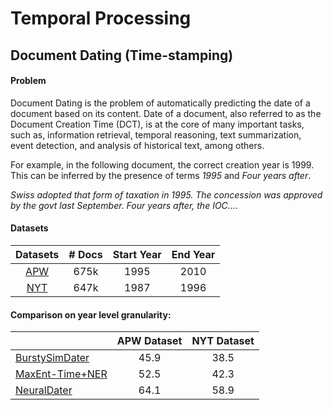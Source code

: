 # Temporal Processing

## Document Dating (Time-stamping)
#### Problem
Document Dating is the problem of automatically predicting the date of a document based on its content. Date of a document, also referred to as the Document Creation Time (DCT), is at the core of many important tasks, such as, information retrieval, temporal reasoning, text summarization, event detection, and analysis of historical text, among others. 

For example, in the following document, the correct creation year is 1999. This can be inferred by the presence of terms *1995* and *Four years after*.

*Swiss adopted that form of taxation in 1995. The concession was approved by the govt last September. Four years after, the IOC….*

#### Datasets 

|                 Datasets                 | # Docs | Start Year | End Year |
| :--------------------------------------: | :----: | :--------: | :------: |
| [APW](https://drive.google.com/file/d/1tll04ZBooB3Mohm6It-v8MBcjMCC3Y1w/view) |  675k  |    1995    |   2010   |
| [NYT](https://drive.google.com/file/d/1wqQRFeA1ESAOJqrwUNakfa77n_S9cmBi/view?usp=sharing) |  647k  |    1987    |   1996   |

#### Comparison on year level granularity:

|                                          | APW Dataset | NYT Dataset |
| ---------------------------------------- | :---------: | :---------: |
| [BurstySimDater](https://pdfs.semanticscholar.org/87af/a0cb4f829ce861da0c721ca666d48a62c404.pdf) |    45.9     |    38.5     |
| [MaxEnt-Time+NER](https://pdfs.semanticscholar.org/87af/a0cb4f829ce861da0c721ca666d48a62c404.pdf) |    52.5     |    42.3     |
| [NeuralDater](https://github.com/malllabiisc/NeuralDater) |    64.1     |    58.9     |
